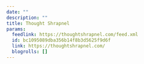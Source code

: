 ```yaml
---
date: ""
description: ""
title: Thought Shrapnel
params:
  feedlink: https://thoughtshrapnel.com/feed.xml
  id: bc1095089dba356b14f8b3d5625f9d6f
  link: https://thoughtshrapnel.com/
  blogrolls: []
---
```

